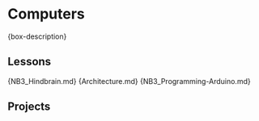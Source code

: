 # Computers
{box-description}

## Lessons
{NB3_Hindbrain.md}
{Architecture.md}
{NB3_Programming-Arduino.md}

## Projects
